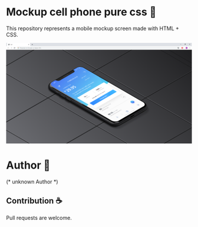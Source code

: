 # Mockup cell phone pure css :iphone:

This repository represents a mobile mockup screen made with HTML + CSS.

![cell-phone-image](https://github.com/igorraphael/cell-phone-pure-css/blob/master/cell-phone-img.PNG)

# Author :ghost:
(* unknown Author *)

## Contribution :coffee:
Pull requests are welcome.
